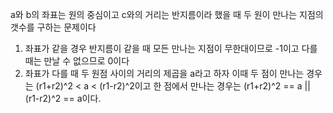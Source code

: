 a와 b의 좌표는 원의 중심이고 c와의 거리는 반지름이라 했을 때 두 원이 만나는 지점의 갯수를 구하는 문제이다
1. 좌표가 같을 경우 반지름이 같을 때 모든 만나는 지점이 무한대이므로 -1이고 다를 때는 만날 수 없으므로 0이다
2. 좌표가 다를 때 두 원점 사이의 거리의 제곱을 a라고 하자
이때 두 점이 만나는 경우는 (r1+r2)^2 < a < (r1-r2)^2이고
한 점에서 만나는 경우는 (r1+r2)^2 == a || (r1-r2)^2 == a이다.